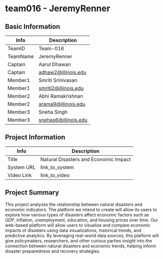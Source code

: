 # team016 - JeremyRenner

## Basic Information

|   Info      |        Description     |
| ----------- | ---------------------- |
| TeamID      |        Team-016        |
| TeamName    |       JeremyRenner     |
| Captain     |       Aarul Dhawan     |
| Captain     |  adhaw2@illinois.edu   |
| Member1     |   Smriti Srinivasan    |
| Member1     |  smriti2@illinois.edu  |
| Member2     |   Abhi Ramakrishnan    |
| Member2     |   arama9@illinois.edu  |
| Member3     |       Sneha Singh      |
| Member3     |  snehas6@illinois.edu  |

## Project Information

|   Info      |                 Description                |
| ----------- | ------------------------------------------ |
|  Title      |     Natural Disasters and Economic Impact  |
| System URL  |                link_to_system              |
| Video Link  |                link_to_video               |

## Project Summary

 This project analyzes the relationship between natural disasters and economic indicators. The platform we intend to create will allow its users to explore how various types of disasters affect economic factors such as GDP, inflation, unemployment, education, and housing prices over time. Our web-based platform will allow users to visualize and compare economic impacts of disasters using data visualizations, historical trends, and predictive analytics. By leveraging real-world data sources, this platform will give policymakers, researchers, and other curious parties insight into the connection between natural disasters and economic trends, helping inform disaster preparedness and recovery strategies. 
